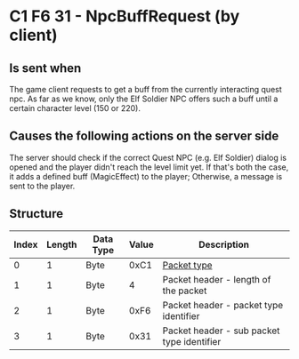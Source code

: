 # C1 F6 31 - NpcBuffRequest (by client)

## Is sent when

The game client requests to get a buff from the currently interacting quest npc. As far as we know, only the Elf Soldier NPC offers such a buff until a certain character level (150 or 220).

## Causes the following actions on the server side

The server should check if the correct Quest NPC (e.g. Elf Soldier) dialog is opened and the player didn't reach the level limit yet. If that's both the case, it adds a defined buff (MagicEffect) to the player; Otherwise, a message is sent to the player.

## Structure

| Index | Length | Data Type | Value | Description |
|-------|--------|-----------|-------|-------------|
| 0 | 1 |   Byte   | 0xC1  | [Packet type](PacketTypes.md) |
| 1 | 1 |    Byte   |   4   | Packet header - length of the packet |
| 2 | 1 |    Byte   | 0xF6  | Packet header - packet type identifier |
| 3 | 1 |    Byte   | 0x31  | Packet header - sub packet type identifier |